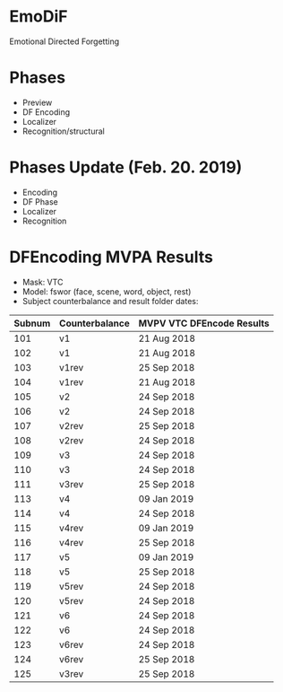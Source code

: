 # EmoDiF
Emotional Directed Forgetting

# Phases
* Preview
* DF Encoding
* Localizer
* Recognition/structural 

# Phases Update (Feb. 20. 2019)
* Encoding
* DF Phase
* Localizer
* Recognition 


# DFEncoding MVPA Results
* Mask: VTC
* Model: fswor  (face, scene, word, object, rest)
* Subject counterbalance and result folder dates: 

Subnum | Counterbalance | MVPV VTC DFEncode Results
-------| ---------------|---------------------------
101 | v1 | 21 Aug 2018
102|v1|21 Aug 2018
103|v1rev|25 Sep 2018
104|v1rev|21 Aug 2018
105|v2|24 Sep 2018
106|v2|24 Sep 2018
107|v2rev|25 Sep 2018
108|v2rev|24 Sep 2018
109|v3|24 Sep 2018
110|v3|24 Sep 2018
111|v3rev|25 Sep 2018
113|v4|09 Jan 2019
114|v4|24 Sep 2018
115|v4rev|09 Jan 2019
116|v4rev|25 Sep 2018
117|v5|09 Jan 2019
118|v5|25 Sep 2018
119|v5rev|24 Sep 2018
120|v5rev|24 Sep 2018
121|v6|24 Sep 2018
122|v6|24 Sep 2018
123|v6rev|24 Sep 2018
124|v6rev|25 Sep 2018
125|v3rev|25 Sep 2018
